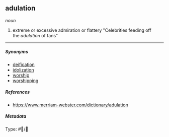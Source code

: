 ## adulation

*noun*

1. extreme or excessive admiration or flattery
   "Celebrities feeding off the *adulation* of fans"

---

##### Synonyms

* [deification](deification.md)
* [idolization](idolization.md)
* [worship](worship.md)
* [worshipping](worshipping.md)

##### References

* https://www.merriam-webster.com/dictionary/adulation

##### Metadata

Type: #💬/💬 
